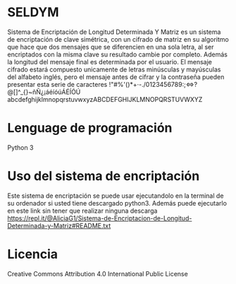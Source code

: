 # SELDYM
Sistema de Encriptación de Longitud Determinada Y Matriz es un sistema de encriptación de clave simétrica, con un cifrado de matriz en su algoritmo que hace que dos mensajes que se diferencien en una sola letra, al ser encriptados con la misma clave su resultado cambie por completo. Además la longitud del mensaje final es determinada por el usuario. El mensaje cifrado estará compuesto unicamente de letras minúsculas y mayúsculas del alfabeto inglés, pero el mensaje antes de cifrar y la contraseña pueden presentar esta serie de caracteres !"#%'()*+·-./0123456789:;<=>?@[\]^_{}~ñÑ¿¡áéíóúÁÉÍÓÚ abcdefghijklmnopqrstuvwxyzABCDEFGHIJKLMNOPQRSTUVWXYZ

# Lenguage de programación
Python 3

# Uso del sistema de encriptación
Este sistema de encriptación se puede usar ejecutandolo en la terminal de su ordenador si usted tiene descargado python3. Además puede ejecutarlo en este link sin tener que realizar ninguna descarga https://repl.it/@AliciaG1/Sistema-de-Encriptacion-de-Longitud-Determinada-y-Matriz#README.txt

# Licencia
Creative Commons Attribution 4.0 International Public License
